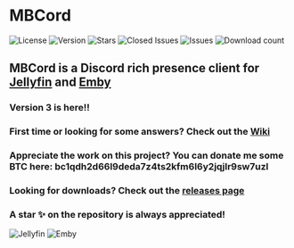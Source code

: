 # MBCord

![License](https://badgen.net/github/license/oonqt/MBCord) ![Version](https://badgen.net/github/release/oonqt/MBCord) ![Stars](https://badgen.net/github/stars/oonqt/MBCord) ![Closed Issues](https://badgen.net/github/closed-issues/oonqt/mbcord) ![Issues](https://badgen.net/github/open-issues/oonqt/MBCord) ![Download count](https://badgen.net/github/assets-dl/oonqt/MBCord) 

## MBCord is a Discord rich presence client for [Jellyfin](https://jellyfin.org) and [Emby](https://emby.media/)

### Version 3 is here!!

### First time or looking for some answers? Check out the [Wiki](https://github.com/oonqt/MBCord/wiki)

### Appreciate the work on this project? You can donate me some BTC here: bc1qdh2d66l9deda7z4ts2kfm6l6y2jqjlr9sw7uzl

### Looking for downloads? Check out the [releases page](https://github.com/oonqt/mbcord/releases)

### A star ✨ on the repository is always appreciated!

![Jellyfin](https://i.memester.xyz/u/rr9b.png)
![Emby](https://i.memester.xyz/u/zg0a.png)
